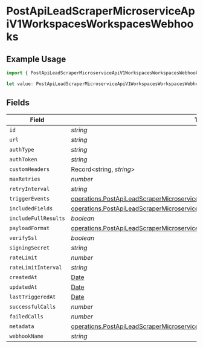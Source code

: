 # PostApiLeadScraperMicroserviceApiV1WorkspacesWorkspacesWebhooks

## Example Usage

```typescript
import { PostApiLeadScraperMicroserviceApiV1WorkspacesWorkspacesWebhooks } from "oppulence-backend-sdk/models/operations";

let value: PostApiLeadScraperMicroserviceApiV1WorkspacesWorkspacesWebhooks = {};
```

## Fields

| Field                                                                                                                                                                                  | Type                                                                                                                                                                                   | Required                                                                                                                                                                               | Description                                                                                                                                                                            |
| -------------------------------------------------------------------------------------------------------------------------------------------------------------------------------------- | -------------------------------------------------------------------------------------------------------------------------------------------------------------------------------------- | -------------------------------------------------------------------------------------------------------------------------------------------------------------------------------------- | -------------------------------------------------------------------------------------------------------------------------------------------------------------------------------------- |
| `id`                                                                                                                                                                                   | *string*                                                                                                                                                                               | :heavy_minus_sign:                                                                                                                                                                     | N/A                                                                                                                                                                                    |
| `url`                                                                                                                                                                                  | *string*                                                                                                                                                                               | :heavy_minus_sign:                                                                                                                                                                     | N/A                                                                                                                                                                                    |
| `authType`                                                                                                                                                                             | *string*                                                                                                                                                                               | :heavy_minus_sign:                                                                                                                                                                     | N/A                                                                                                                                                                                    |
| `authToken`                                                                                                                                                                            | *string*                                                                                                                                                                               | :heavy_minus_sign:                                                                                                                                                                     | N/A                                                                                                                                                                                    |
| `customHeaders`                                                                                                                                                                        | Record<string, *string*>                                                                                                                                                               | :heavy_minus_sign:                                                                                                                                                                     | N/A                                                                                                                                                                                    |
| `maxRetries`                                                                                                                                                                           | *number*                                                                                                                                                                               | :heavy_minus_sign:                                                                                                                                                                     | N/A                                                                                                                                                                                    |
| `retryInterval`                                                                                                                                                                        | *string*                                                                                                                                                                               | :heavy_minus_sign:                                                                                                                                                                     | N/A                                                                                                                                                                                    |
| `triggerEvents`                                                                                                                                                                        | [operations.PostApiLeadScraperMicroserviceApiV1WorkspacesWorkspacesTriggerEvents](../../models/operations/postapileadscrapermicroserviceapiv1workspacesworkspacestriggerevents.md)[]   | :heavy_minus_sign:                                                                                                                                                                     | N/A                                                                                                                                                                                    |
| `includedFields`                                                                                                                                                                       | [operations.PostApiLeadScraperMicroserviceApiV1WorkspacesWorkspacesIncludedFields](../../models/operations/postapileadscrapermicroserviceapiv1workspacesworkspacesincludedfields.md)[] | :heavy_minus_sign:                                                                                                                                                                     | N/A                                                                                                                                                                                    |
| `includeFullResults`                                                                                                                                                                   | *boolean*                                                                                                                                                                              | :heavy_minus_sign:                                                                                                                                                                     | N/A                                                                                                                                                                                    |
| `payloadFormat`                                                                                                                                                                        | [operations.PostApiLeadScraperMicroserviceApiV1WorkspacesWorkspacesPayloadFormat](../../models/operations/postapileadscrapermicroserviceapiv1workspacesworkspacespayloadformat.md)     | :heavy_minus_sign:                                                                                                                                                                     | N/A                                                                                                                                                                                    |
| `verifySsl`                                                                                                                                                                            | *boolean*                                                                                                                                                                              | :heavy_minus_sign:                                                                                                                                                                     | N/A                                                                                                                                                                                    |
| `signingSecret`                                                                                                                                                                        | *string*                                                                                                                                                                               | :heavy_minus_sign:                                                                                                                                                                     | N/A                                                                                                                                                                                    |
| `rateLimit`                                                                                                                                                                            | *number*                                                                                                                                                                               | :heavy_minus_sign:                                                                                                                                                                     | N/A                                                                                                                                                                                    |
| `rateLimitInterval`                                                                                                                                                                    | *string*                                                                                                                                                                               | :heavy_minus_sign:                                                                                                                                                                     | N/A                                                                                                                                                                                    |
| `createdAt`                                                                                                                                                                            | [Date](https://developer.mozilla.org/en-US/docs/Web/JavaScript/Reference/Global_Objects/Date)                                                                                          | :heavy_minus_sign:                                                                                                                                                                     | N/A                                                                                                                                                                                    |
| `updatedAt`                                                                                                                                                                            | [Date](https://developer.mozilla.org/en-US/docs/Web/JavaScript/Reference/Global_Objects/Date)                                                                                          | :heavy_minus_sign:                                                                                                                                                                     | N/A                                                                                                                                                                                    |
| `lastTriggeredAt`                                                                                                                                                                      | [Date](https://developer.mozilla.org/en-US/docs/Web/JavaScript/Reference/Global_Objects/Date)                                                                                          | :heavy_minus_sign:                                                                                                                                                                     | N/A                                                                                                                                                                                    |
| `successfulCalls`                                                                                                                                                                      | *number*                                                                                                                                                                               | :heavy_minus_sign:                                                                                                                                                                     | N/A                                                                                                                                                                                    |
| `failedCalls`                                                                                                                                                                          | *number*                                                                                                                                                                               | :heavy_minus_sign:                                                                                                                                                                     | N/A                                                                                                                                                                                    |
| `metadata`                                                                                                                                                                             | [operations.PostApiLeadScraperMicroserviceApiV1WorkspacesWorkspacesMetadata](../../models/operations/postapileadscrapermicroserviceapiv1workspacesworkspacesmetadata.md)               | :heavy_minus_sign:                                                                                                                                                                     | N/A                                                                                                                                                                                    |
| `webhookName`                                                                                                                                                                          | *string*                                                                                                                                                                               | :heavy_minus_sign:                                                                                                                                                                     | N/A                                                                                                                                                                                    |